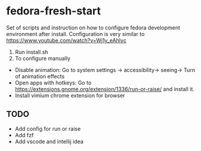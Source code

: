 # fedora-fresh-start

Set of scripts and instruction on how to configure fedora development environment after install. Configuration is very similar to https://www.youtube.com/watch?v=Wj1y_eAhlvc


1) Run install.sh
2) To configure manually
- Disable animation: Go to system settings -> accessibility-> seeing-> Turn of animation effects
- Open apps with hotkeys: Go to https://extensions.gnome.org/extension/1336/run-or-raise/ and install it. 
- Install vimium chrome extension for browser


## TODO
- Add config for run or raise
- Add fzf
- Add vscode and intellij idea
